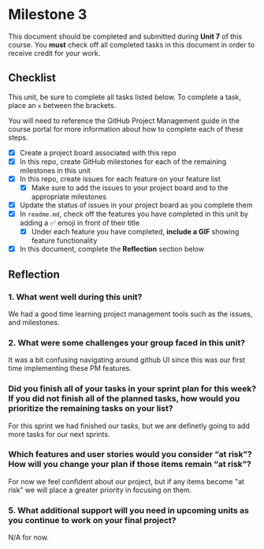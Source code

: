 # Milestone 3

This document should be completed and submitted during **Unit 7** of this course. You **must** check off all completed tasks in this document in order to receive credit for your work.

## Checklist

This unit, be sure to complete all tasks listed below. To complete a task, place an `x` between the brackets.

You will need to reference the GitHub Project Management guide in the course portal for more information about how to complete each of these steps.

- [x] Create a project board associated with this repo
- [x] In this repo, create GitHub milestones for each of the remaining milestones in this unit
- [x] In this repo, create issues for each feature on your feature list
  - [x] Make sure to add the issues to your project board and to the appropriate milestones
- [x] Update the status of issues in your project board as you complete them
- [x] In `readme.md`, check off the features you have completed in this unit by adding a ✅ emoji in front of their title
  - [x] Under each feature you have completed, **include a GIF** showing feature functionality
- [x] In this document, complete the **Reflection** section below

## Reflection

### 1. What went well during this unit?

We had a good time learning project management tools such as the issues, and milestones.

### 2. What were some challenges your group faced in this unit?

It was a bit confusing navigating around github UI since this was our first time implementing these PM features.

### Did you finish all of your tasks in your sprint plan for this week? If you did not finish all of the planned tasks, how would you prioritize the remaining tasks on your list?

For this sprint we had finished our tasks, but we are definetly going to add more tasks for our next sprints.

### Which features and user stories would you consider “at risk”? How will you change your plan if those items remain “at risk”?

For now we feel confident about our project, but if any items become "at risk" we will place a greater priority in focusing on them.

### 5. What additional support will you need in upcoming units as you continue to work on your final project?

N/A for now.
